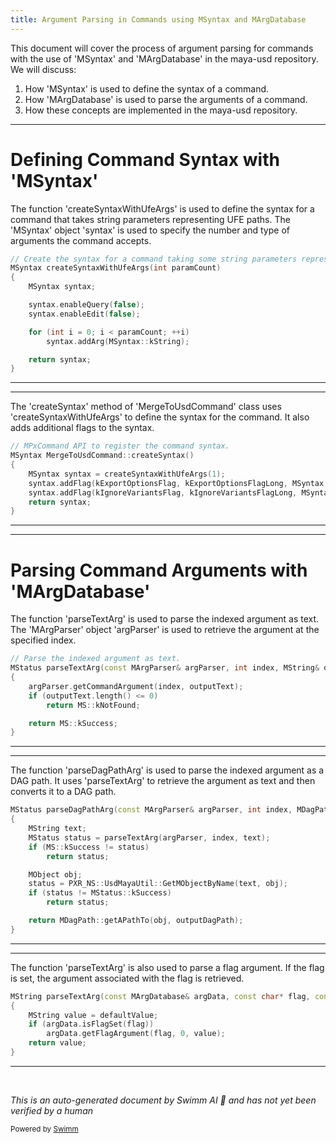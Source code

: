 ```yaml
---
title: Argument Parsing in Commands using MSyntax and MArgDatabase
---
```

This document will cover the process of argument parsing for commands with the use of 'MSyntax' and 'MArgDatabase' in the maya-usd repository. We will discuss:

1. How 'MSyntax' is used to define the syntax of a command.
2. How 'MArgDatabase' is used to parse the arguments of a command.
3. How these concepts are implemented in the maya-usd repository.

<SwmSnippet path="/lib/mayaUsd/commands/PullPushCommands.cpp" line="83">

---

# Defining Command Syntax with 'MSyntax'

The function 'createSyntaxWithUfeArgs' is used to define the syntax for a command that takes string parameters representing UFE paths. The 'MSyntax' object 'syntax' is used to specify the number and type of arguments the command accepts.

```c++
// Create the syntax for a command taking some string parameters representing UFE paths.
MSyntax createSyntaxWithUfeArgs(int paramCount)
{
    MSyntax syntax;

    syntax.enableQuery(false);
    syntax.enableEdit(false);

    for (int i = 0; i < paramCount; ++i)
        syntax.addArg(MSyntax::kString);

    return syntax;
}
```

---

</SwmSnippet>

<SwmSnippet path="/lib/mayaUsd/commands/PullPushCommands.cpp" line="230">

---

The 'createSyntax' method of 'MergeToUsdCommand' class uses 'createSyntaxWithUfeArgs' to define the syntax for the command. It also adds additional flags to the syntax.

```c++
// MPxCommand API to register the command syntax.
MSyntax MergeToUsdCommand::createSyntax()
{
    MSyntax syntax = createSyntaxWithUfeArgs(1);
    syntax.addFlag(kExportOptionsFlag, kExportOptionsFlagLong, MSyntax::kString);
    syntax.addFlag(kIgnoreVariantsFlag, kIgnoreVariantsFlagLong, MSyntax::kBoolean);
    return syntax;
}
```

---

</SwmSnippet>

<SwmSnippet path="/lib/mayaUsd/commands/PullPushCommands.cpp" line="100">

---

# Parsing Command Arguments with 'MArgDatabase'

The function 'parseTextArg' is used to parse the indexed argument as text. The 'MArgParser' object 'argParser' is used to retrieve the argument at the specified index.

```c++
// Parse the indexed argument as text.
MStatus parseTextArg(const MArgParser& argParser, int index, MString& outputText)
{
    argParser.getCommandArgument(index, outputText);
    if (outputText.length() <= 0)
        return MS::kNotFound;

    return MS::kSuccess;
}
```

---

</SwmSnippet>

<SwmSnippet path="/lib/mayaUsd/commands/PullPushCommands.cpp" line="121">

---

The function 'parseDagPathArg' is used to parse the indexed argument as a DAG path. It uses 'parseTextArg' to retrieve the argument as text and then converts it to a DAG path.

```c++
MStatus parseDagPathArg(const MArgParser& argParser, int index, MDagPath& outputDagPath)
{
    MString text;
    MStatus status = parseTextArg(argParser, index, text);
    if (MS::kSuccess != status)
        return status;

    MObject obj;
    status = PXR_NS::UsdMayaUtil::GetMObjectByName(text, obj);
    if (status != MStatus::kSuccess)
        return status;

    return MDagPath::getAPathTo(obj, outputDagPath);
}
```

---

</SwmSnippet>

<SwmSnippet path="/lib/mayaUsd/commands/PullPushCommands.cpp" line="136">

---

The function 'parseTextArg' is also used to parse a flag argument. If the flag is set, the argument associated with the flag is retrieved.

```c++
MString parseTextArg(const MArgDatabase& argData, const char* flag, const MString& defaultValue)
{
    MString value = defaultValue;
    if (argData.isFlagSet(flag))
        argData.getFlagArgument(flag, 0, value);
    return value;
}
```

---

</SwmSnippet>

&nbsp;

*This is an auto-generated document by Swimm AI 🌊 and has not yet been verified by a human*

<SwmMeta version="3.0.0" repo-id="Z2l0aHViJTNBJTNBbWF5YS11c2QlM0ElM0FnaWxhZG5hdm90" repo-name="maya-usd" doc-type="follow-up"><sup>Powered by [Swimm](/)</sup></SwmMeta>

